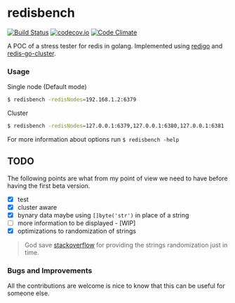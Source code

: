 # redisbench

[![Build Status](https://drone.io/github.com/lcacciagioni/redisbench/status.png)](https://drone.io/github.com/lcacciagioni/redisbench/latest) [![codecov.io](https://codecov.io/github/lcacciagioni/redisbench/coverage.svg?branch=master)](https://codecov.io/github/lcacciagioni/redisbench?branch=master) [![Code Climate](https://codeclimate.com/github/lcacciagioni/redisbench/badges/gpa.svg)](https://codeclimate.com/github/lcacciagioni/redisbench)

A POC of a stress tester for redis in golang. Implemented using [redigo](https://github.com/garyburd/redigo) and [redis-go-cluster](https://github.com/chasex/redis-go-cluster).

### Usage
Single node (Default mode)
```bash
$ redisbench -redisNodes=192.168.1.2:6379
```
Cluster
```bash
$ redisbench -redisNodes=127.0.0.1:6379,127.0.0.1:6380,127.0.0.1:6381
```

For more information about options run `$ redisbench -help`

## TODO

The following points are what from my point of view we need to have before having the first beta version.

* [x] test
* [x] cluster aware
* [x] bynary data maybe using `[]byte('str')` in place of a string
* [ ] more information to be displayed - [WIP]
* [x] optimizations to randomization of strings

> God save [stackoverflow](https://stackoverflow.com/questions/22892120/how-to-generate-a-random-string-of-a-fixed-length-in-golang/) for providing the strings randomization just in time.

### Bugs and Improvements
All the contributions are welcome is nice to know that this can be useful for someone else.
